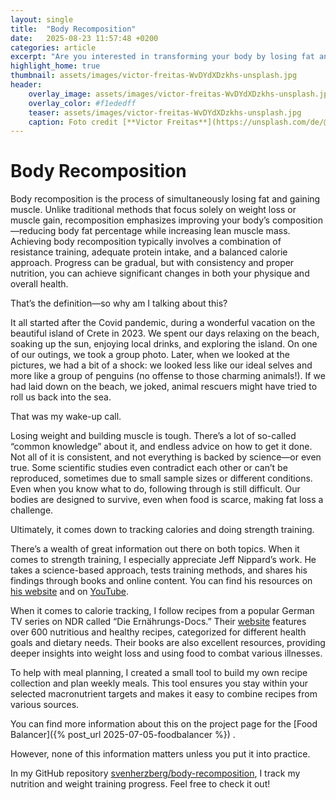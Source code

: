 ```yaml
---
layout: single
title:  "Body Recomposition"
date:   2025-08-23 11:57:48 +0200
categories: article
excerpt: "Are you interested in transforming your body by losing fat and gaining muscle at the same time? On this site, I share my personal journey with body recomposition, including practical tips, scientific insights, and helpful tools. Discover nutritious recipes, effective meal planning strategies, and strength training resources—all designed to help you achieve your goals in a sustainable way. Join me as I track my progress and explore what really works for lasting change!"
highlight_home: true
thumbnail: assets/images/victor-freitas-WvDYdXDzkhs-unsplash.jpg
header:
    overlay_image: assets/images/victor-freitas-WvDYdXDzkhs-unsplash.jpg
    overlay_color: #f1ededff
    teaser: assets/images/victor-freitas-WvDYdXDzkhs-unsplash.jpg
    caption: Foto credit [**Victor Freitas**](https://unsplash.com/de/@victorfreitas?utm_content=creditCopyText&utm_medium=referral&utm_source=unsplash) on [**Unsplash**](https://unsplash.com/de/fotos/person-die-im-begriff-ist-die-barbe-zu-heben-WvDYdXDzkhs?utm_content=creditCopyText&utm_medium=referral&utm_source=unsplash)
---
```

# Body Recomposition
Body recomposition is the process of simultaneously losing fat and gaining muscle. Unlike traditional methods that focus solely on weight loss or muscle gain, recomposition emphasizes improving your body’s composition—reducing body fat percentage while increasing lean muscle mass. Achieving body recomposition typically involves a combination of resistance training, adequate protein intake, and a balanced calorie approach. Progress can be gradual, but with consistency and proper nutrition, you can achieve significant changes in both your physique and overall health.

That’s the definition—so why am I talking about this?

It all started after the Covid pandemic, during a wonderful vacation on the beautiful island of Crete in 2023. We spent our days relaxing on the beach, soaking up the sun, enjoying local drinks, and exploring the island. On one of our outings, we took a group photo. Later, when we looked at the pictures, we had a bit of a shock: we looked less like our ideal selves and more like a group of penguins (no offense to those charming animals!). If we had laid down on the beach, we joked, animal rescuers might have tried to roll us back into the sea.

That was my wake-up call.

Losing weight and building muscle is tough. There’s a lot of so-called “common knowledge” about it, and endless advice on how to get it done. Not all of it is consistent, and not everything is backed by science—or even true. Some scientific studies even contradict each other or can’t be reproduced, sometimes due to small sample sizes or different conditions. Even when you know what to do, following through is still difficult. Our bodies are designed to survive, even when food is scarce, making fat loss a challenge.

Ultimately, it comes down to tracking calories and doing strength training.

There’s a wealth of great information out there on both topics. When it comes to strength training, I especially appreciate Jeff Nippard’s work. He takes a science-based approach, tests training methods, and shares his findings through books and online content. You can find his resources on [his website](https://jeffnippard.com/) and on [YouTube](https://www.youtube.com/@JeffNippard).

When it comes to calorie tracking, I follow recipes from a popular German TV series on NDR called “Die Ernährungs-Docs.” Their [website](https://www.ndr.de/fernsehen/sendungen/die-ernaehrungsdocs) features over 600 nutritious and healthy recipes, categorized for different health goals and dietary needs. Their books are also excellent resources, providing deeper insights into weight loss and using food to combat various illnesses.

To help with meal planning, I created a small tool to build my own recipe collection and plan weekly meals. This tool ensures you stay within your selected macronutrient targets and makes it easy to combine recipes from various sources. 

You can find more information about this on the project page for the [Food Balancer]({% post_url 2025-07-05-foodbalancer %}) .

However, none of this information matters unless you put it into practice.

<i class="fab fa-github"></i>In my GitHub repository [svenherzberg/body-recomposition](https://github.com/svenherzberg/body-recomposition), I track my nutrition and weight training progress. Feel free to check it out!

